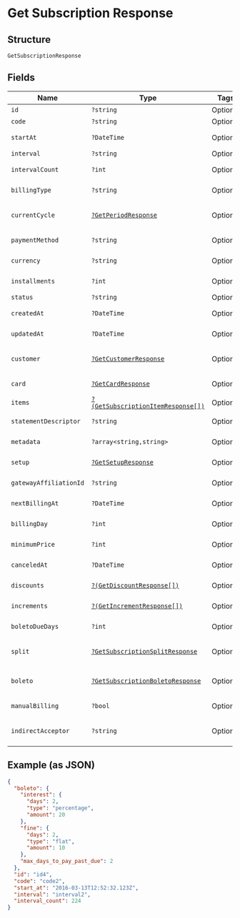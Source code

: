 
# Get Subscription Response

## Structure

`GetSubscriptionResponse`

## Fields

| Name | Type | Tags | Description | Getter | Setter |
|  --- | --- | --- | --- | --- | --- |
| `id` | `?string` | Optional | - | getId(): ?string | setId(?string id): void |
| `code` | `?string` | Optional | - | getCode(): ?string | setCode(?string code): void |
| `startAt` | `?DateTime` | Optional | - | getStartAt(): ?\DateTime | setStartAt(?\DateTime startAt): void |
| `interval` | `?string` | Optional | - | getInterval(): ?string | setInterval(?string interval): void |
| `intervalCount` | `?int` | Optional | - | getIntervalCount(): ?int | setIntervalCount(?int intervalCount): void |
| `billingType` | `?string` | Optional | - | getBillingType(): ?string | setBillingType(?string billingType): void |
| `currentCycle` | [`?GetPeriodResponse`](../../doc/models/get-period-response.md) | Optional | - | getCurrentCycle(): ?GetPeriodResponse | setCurrentCycle(?GetPeriodResponse currentCycle): void |
| `paymentMethod` | `?string` | Optional | - | getPaymentMethod(): ?string | setPaymentMethod(?string paymentMethod): void |
| `currency` | `?string` | Optional | - | getCurrency(): ?string | setCurrency(?string currency): void |
| `installments` | `?int` | Optional | - | getInstallments(): ?int | setInstallments(?int installments): void |
| `status` | `?string` | Optional | - | getStatus(): ?string | setStatus(?string status): void |
| `createdAt` | `?DateTime` | Optional | - | getCreatedAt(): ?\DateTime | setCreatedAt(?\DateTime createdAt): void |
| `updatedAt` | `?DateTime` | Optional | - | getUpdatedAt(): ?\DateTime | setUpdatedAt(?\DateTime updatedAt): void |
| `customer` | [`?GetCustomerResponse`](../../doc/models/get-customer-response.md) | Optional | - | getCustomer(): ?GetCustomerResponse | setCustomer(?GetCustomerResponse customer): void |
| `card` | [`?GetCardResponse`](../../doc/models/get-card-response.md) | Optional | - | getCard(): ?GetCardResponse | setCard(?GetCardResponse card): void |
| `items` | [`?(GetSubscriptionItemResponse[])`](../../doc/models/get-subscription-item-response.md) | Optional | - | getItems(): ?array | setItems(?array items): void |
| `statementDescriptor` | `?string` | Optional | - | getStatementDescriptor(): ?string | setStatementDescriptor(?string statementDescriptor): void |
| `metadata` | `?array<string,string>` | Optional | - | getMetadata(): ?array | setMetadata(?array metadata): void |
| `setup` | [`?GetSetupResponse`](../../doc/models/get-setup-response.md) | Optional | - | getSetup(): ?GetSetupResponse | setSetup(?GetSetupResponse setup): void |
| `gatewayAffiliationId` | `?string` | Optional | Affiliation Code | getGatewayAffiliationId(): ?string | setGatewayAffiliationId(?string gatewayAffiliationId): void |
| `nextBillingAt` | `?DateTime` | Optional | - | getNextBillingAt(): ?\DateTime | setNextBillingAt(?\DateTime nextBillingAt): void |
| `billingDay` | `?int` | Optional | - | getBillingDay(): ?int | setBillingDay(?int billingDay): void |
| `minimumPrice` | `?int` | Optional | - | getMinimumPrice(): ?int | setMinimumPrice(?int minimumPrice): void |
| `canceledAt` | `?DateTime` | Optional | - | getCanceledAt(): ?\DateTime | setCanceledAt(?\DateTime canceledAt): void |
| `discounts` | [`?(GetDiscountResponse[])`](../../doc/models/get-discount-response.md) | Optional | Subscription discounts | getDiscounts(): ?array | setDiscounts(?array discounts): void |
| `increments` | [`?(GetIncrementResponse[])`](../../doc/models/get-increment-response.md) | Optional | Subscription increments | getIncrements(): ?array | setIncrements(?array increments): void |
| `boletoDueDays` | `?int` | Optional | Days until boleto expires | getBoletoDueDays(): ?int | setBoletoDueDays(?int boletoDueDays): void |
| `split` | [`?GetSubscriptionSplitResponse`](../../doc/models/get-subscription-split-response.md) | Optional | Subscription's split response | getSplit(): ?GetSubscriptionSplitResponse | setSplit(?GetSubscriptionSplitResponse split): void |
| `boleto` | [`?GetSubscriptionBoletoResponse`](../../doc/models/get-subscription-boleto-response.md) | Optional | - | getBoleto(): ?GetSubscriptionBoletoResponse | setBoleto(?GetSubscriptionBoletoResponse boleto): void |
| `manualBilling` | `?bool` | Optional | - | getManualBilling(): ?bool | setManualBilling(?bool manualBilling): void |
| `indirectAcceptor` | `?string` | Optional | Business model identifier | getIndirectAcceptor(): ?string | setIndirectAcceptor(?string indirectAcceptor): void |

## Example (as JSON)

```json
{
  "boleto": {
    "interest": {
      "days": 2,
      "type": "percentage",
      "amount": 20
    },
    "fine": {
      "days": 2,
      "type": "flat",
      "amount": 10
    },
    "max_days_to_pay_past_due": 2
  },
  "id": "id4",
  "code": "code2",
  "start_at": "2016-03-13T12:52:32.123Z",
  "interval": "interval2",
  "interval_count": 224
}
```

